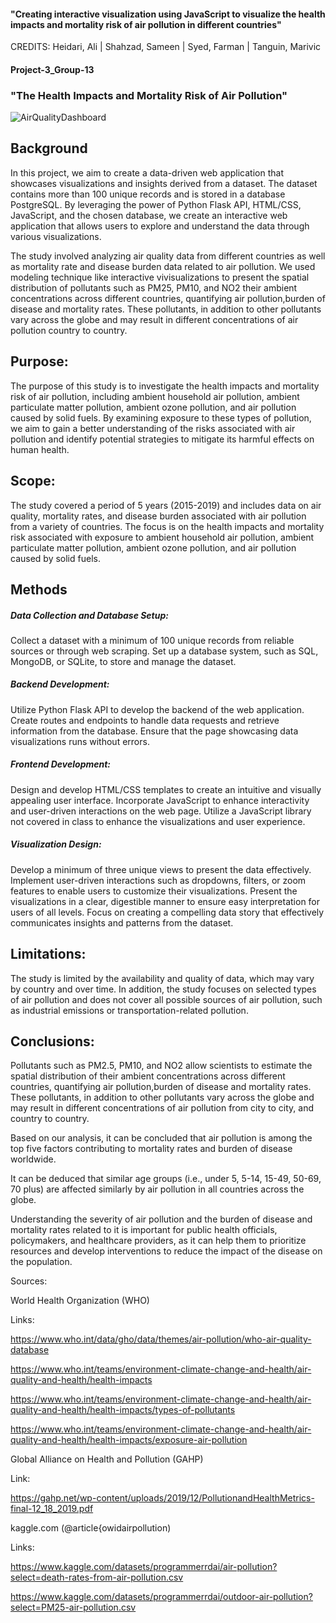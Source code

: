 
#### "Creating interactive visualization using JavaScript to visualize the health impacts and mortality risk of air pollution in different countries"

CREDITS:
Heidari, Ali | Shahzad, Sameen | Syed, Farman | Tanguin, Marivic 

#### Project-3_Group-13

### "The Health Impacts and Mortality Risk of Air Pollution"


![AirQualityDashboard](https://user-images.githubusercontent.com/114210481/221664041-0066fd05-0402-494c-ab89-2633a06173d4.png)

## Background

In this project, we aim to create a data-driven web application that showcases visualizations and insights derived from a dataset. The dataset contains more than 100 unique records and is stored in a database PostgreSQL. By leveraging the power of Python Flask API, HTML/CSS, JavaScript, and the chosen database, we create an interactive web application that allows users to explore and understand the data through various visualizations.

The study involved analyzing air quality data from different countries as well as mortality rate and disease burden data related to air pollution. We used modeling technique like interactive vivisualizations to present the spatial distribution of pollutants such as PM25, PM10, and NO2 their ambient concentrations across different countries, quantifying air pollution,burden of disease and mortality rates. These pollutants, in addition to other pollutants vary across the globe and may result in different concentrations of air pollution  country to country.


## Purpose:


The purpose of this study is to investigate the health impacts and mortality risk of air pollution, including ambient household air pollution, ambient particulate matter pollution, ambient ozone pollution, and air pollution caused by solid fuels. By examining exposure to these types of pollution, we aim to gain a better understanding of the risks associated with air pollution and identify potential strategies to mitigate its harmful effects on human health.

## Scope:


The study covered a period of 5 years (2015-2019) and includes data on air quality, mortality rates, and disease burden associated with air pollution from a variety of countries. The focus is on the health impacts and mortality risk associated with exposure to ambient household air pollution, ambient particulate matter pollution, ambient ozone pollution, and air pollution caused by solid fuels.

## Methods

##### Data Collection and Database Setup:

Collect a dataset with a minimum of 100 unique records from reliable sources or through web scraping.
Set up a database system, such as SQL, MongoDB, or SQLite, to store and manage the dataset.

##### Backend Development:

Utilize Python Flask API to develop the backend of the web application.
Create routes and endpoints to handle data requests and retrieve information from the database.
Ensure that the page showcasing data visualizations runs without errors.

##### Frontend Development:

Design and develop HTML/CSS templates to create an intuitive and visually appealing user interface.
Incorporate JavaScript to enhance interactivity and user-driven interactions on the web page.
Utilize a JavaScript library not covered in class to enhance the visualizations and user experience.

##### Visualization Design:

Develop a minimum of three unique views to present the data effectively.
Implement user-driven interactions such as dropdowns, filters, or zoom features to enable users to customize their visualizations.
Present the visualizations in a clear, digestible manner to ensure easy interpretation for users of all levels.
Focus on creating a compelling data story that effectively communicates insights and patterns from the dataset.

## Limitations:

The study is limited by the availability and quality of data, which may vary by country and over time. In addition, the study focuses on selected types of air pollution and does not cover all possible sources of air pollution, such as industrial emissions or transportation-related pollution.

## Conclusions:

Pollutants such as PM2.5, PM10, and NO2 allow scientists to estimate the spatial distribution of their ambient concentrations across different countries, quantifying air pollution,burden of disease and mortality rates. These pollutants, in addition to other pollutants vary across the globe and may result in different concentrations of air pollution from city to city, and country to country.

Based on our analysis, it can be concluded that air pollution is among the top five factors contributing to mortality rates and burden of disease worldwide.

It can be deduced that similar age groups (i.e., under 5, 5-14, 15-49, 50-69, 70 plus) are affected similarly by air pollution in all countries across the globe.

Understanding the severity of air pollution and the burden of disease and mortality rates related to it is important for public health officials, policymakers, and healthcare providers, as it can help them to prioritize resources and develop interventions to reduce the impact of the disease on the population.



Sources:

World Health Organization (WHO)

Links: 

https://www.who.int/data/gho/data/themes/air-pollution/who-air-quality-database

https://www.who.int/teams/environment-climate-change-and-health/air-quality-and-health/health-impacts

https://www.who.int/teams/environment-climate-change-and-health/air-quality-and-health/health-impacts/types-of-pollutants

https://www.who.int/teams/environment-climate-change-and-health/air-quality-and-health/health-impacts/exposure-air-pollution
       


Global Alliance on Health and Pollution (GAHP)  

Link: 

https://gahp.net/wp-content/uploads/2019/12/PollutionandHealthMetrics-final-12_18_2019.pdf



kaggle.com (@article{owidairpollution)

Links: 

https://www.kaggle.com/datasets/programmerrdai/air-pollution?select=death-rates-from-air-pollution.csv

https://www.kaggle.com/datasets/programmerrdai/outdoor-air-pollution?select=PM25-air-pollution.csv



